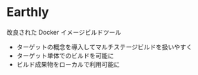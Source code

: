 # Earthly

改良された Docker イメージビルドツール

- ターゲットの概念を導入してマルチステージビルドを扱いやすく
- ターゲット単体でのビルドを可能に
- ビルド成果物をローカルで利用可能に
